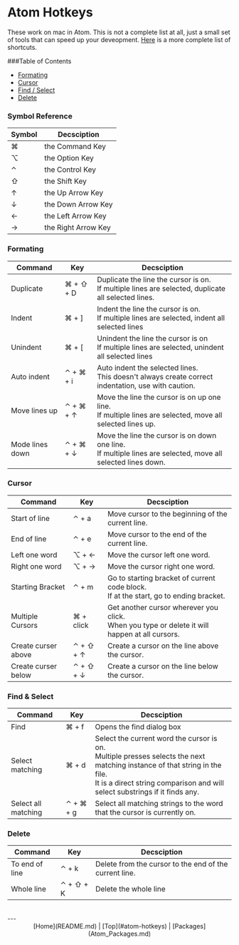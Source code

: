 # Atom Hotkeys
These work on mac in Atom. This is not a complete list at all, just a small set of tools that can speed up your deveopment. [Here](https://github.com/nwinkler/atom-keyboard-shortcuts) is a more complete list of shortcuts.

###Table of Contents
* [Formating](#formating)
* [Cursor](#cursor)
* [Find / Select](#find--select)
* [Delete](#delete)

### Symbol Reference
| Symbol       | Decsciption             |
| ------------ | ----------------------- | 
| &#x2318;     | the Command Key			 |
| &#x2325;     | the Option Key          |
| &#x2303;     | the Control Key         |
| &#x21E7;     | the Shift Key           |
| &#x2191;     | the Up Arrow Key        |
| &#x2193;     | the Down Arrow Key      |
| &#x2190;     | the Left Arrow Key      |
| &#x2192;     | the Right Arrow Key     |


### Formating
| Command         | Key                            | Decsciption |
| --------------- | ------------------------------ | ----------- |
| Duplicate       | &#x2318; + &#x21E7; + D        |Duplicate the line the cursor is on. <br> If multiple lines are selected, duplicate all selected lines. |
| Indent          | &#x2318; + ]                   | Indent the line the cursor is on. <br> If multiple lines are selected, indent all selected lines |
| Unindent        | &#x2318; + [                   | Unindent the line the cursor is on <br> If multiple lines are selected, unindent all selected lines |
| Auto indent     | &#x2303; + &#x2318; + i        | Auto indent the selected lines. <br> This doesn't always create correct indentation, use with caution. |
| Move lines up   | &#x2303; + &#x2318; + &#x2191; | Move the line the cursor is on up one line. <br> If multiple lines are selected, move all selected lines up. |
| Mode lines down | &#x2303; + &#x2318; + &#x2193; | Move the line the cursor is on down one line. <br> If multiple lines are selected, move all selected lines down.

### Cursor 
| Command             | Key                            | Decsciption |
| ------------------- | ------------------------------ | ------------|
| Start of line       | &#x2303; + a                   | Move cursor to the beginning of the current line. |
| End of line         | &#x2303; + e                   | Move cursor to the end of the current line.
| Left one word       | &#x2325; + &#x2190;            | Move the cursor left one word.  |
| Right one word      | &#x2325; + &#x2192;            | Move the cursor right one word. |
| Starting Bracket    | &#x2303; + m                   | Go to starting bracket of current code block. <br> If at the start, go to ending bracket. |
| Multiple Cursors    | &#x2318; + click               | Get another cursor wherever you click. <br> When you type or delete it will happen at all cursors. |
| Create curser above | &#x2303; + &#x21E7; + &#x2191; | Create a cursor on the line above the cursor. |
| Create curser below | &#x2303; + &#x21E7; + &#x2193; | Create a cursor on the line below the cursor. |

### Find & Select
| Command             | Key                     | Decsciption |
| ------------------- | ----------------------- |-------------|
| Find	               | &#x2318; + f            | Opens the find dialog box |
| Select matching     | &#x2318; + d            | Select the current word the cursor is on. <br> Multiple presses selects the next matching instance of that string in the file. <br> It is a direct string comparison and will select substrings if it finds any. |
| Select all matching | &#x2303; + &#x2318; + g | Select all matching strings to the word that the cursor is currently on. |

### Delete
| Command        | Key                     | Decsciption |
| -------------- | ----------------------- |-------------|
| To end of line | &#x2303; + k            | Delete from the cursor to the end of the current line. |
| Whole line     | &#x2303; + &#x21E7; + K | Delete the whole line |

<br>
---
<center> [Home](README.md) | [Top](#atom-hotkeys) | [Packages](Atom_Packages.md) </center>

